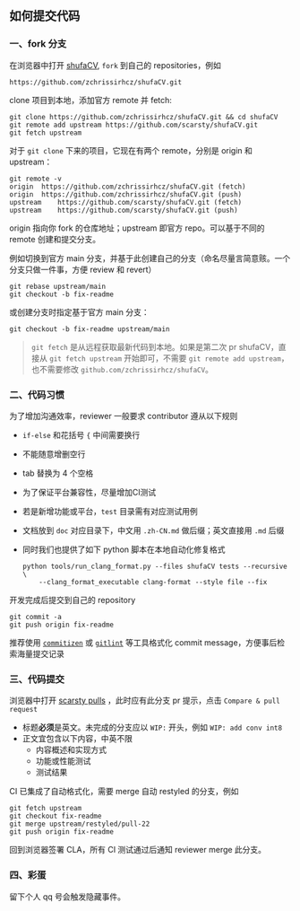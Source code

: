 ## 如何提交代码

### 一、fork 分支

在浏览器中打开 [shufaCV](https://github.com/scarsty/shufaCV/), `fork` 到自己的 repositories，例如

```shell
https://github.com/zchrissirhcz/shufaCV.git
```

clone 项目到本地，添加官方 remote 并 fetch:

```shell
git clone https://github.com/zchrissirhcz/shufaCV.git && cd shufaCV
git remote add upstream https://github.com/scarsty/shufaCV.git
git fetch upstream
```

对于 `git clone` 下来的项目，它现在有两个 remote，分别是 origin 和 upstream：

```shell
git remote -v
origin  https://github.com/zchrissirhcz/shufaCV.git (fetch)
origin  https://github.com/zchrissirhcz/shufaCV.git (push)
upstream    https://github.com/scarsty/shufaCV.git (fetch)
upstream    https://github.com/scarsty/shufaCV.git (push)
```

origin 指向你 fork 的仓库地址；upstream 即官方 repo。可以基于不同的 remote 创建和提交分支。

例如切换到官方 main 分支，并基于此创建自己的分支（命名尽量言简意赅。一个分支只做一件事，方便 review 和 revert）

```shell
git rebase upstream/main
git checkout -b fix-readme
```

或创建分支时指定基于官方 main 分支：

```shell
git checkout -b fix-readme upstream/main
```

> `git fetch` 是从远程获取最新代码到本地。如果是第二次 pr shufaCV，直接从 `git fetch upstream` 开始即可，不需要 `git remote add upstream`，也不需要修改 `github.com/zchrissirhcz/shufaCV`。

### 二、代码习惯

为了增加沟通效率，reviewer 一般要求 contributor 遵从以下规则

* `if-else` 和花括号 `{` 中间需要换行
* 不能随意增删空行
* tab 替换为 4 个空格
* 为了保证平台兼容性，尽量增加CI测试
* 若是新增功能或平台，`test` 目录需有对应测试用例
* 文档放到 `doc` 对应目录下，中文用 `.zh-CN.md` 做后缀；英文直接用 `.md` 后缀
* 同时我们也提供了如下 python 脚本在本地自动化修复格式

  ```shell
  python tools/run_clang_format.py --files shufaCV tests --recursive \
      --clang_format_executable clang-format --style file --fix
  ```

开发完成后提交到自己的 repository

```shell
git commit -a
git push origin fix-readme
```

推荐使用 [`commitizen`](https://pypi.org/project/commitizen/) 或 [`gitlint`](https://jorisroovers.com/gitlint/) 等工具格式化 commit message，方便事后检索海量提交记录

### 三、代码提交

浏览器中打开 [scarsty pulls](https://github.com/scarsty/shufaCV/pulls) ，此时应有此分支 pr 提示，点击 `Compare & pull request`

* 标题**必须**是英文。未完成的分支应以 `WIP:` 开头，例如 `WIP: add conv int8`
* 正文宜包含以下内容，中英不限
  * 内容概述和实现方式
  * 功能或性能测试
  * 测试结果

CI 已集成了自动格式化，需要 merge 自动 restyled 的分支，例如

```shell
git fetch upstream
git checkout fix-readme
git merge upstream/restyled/pull-22
git push origin fix-readme
```

回到浏览器签署 CLA，所有 CI 测试通过后通知 reviewer merge 此分支。

### 四、彩蛋

留下个人 qq 号会触发隐藏事件。
